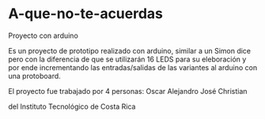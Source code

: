 A-que-no-te-acuerdas
====================

Proyecto con arduino

Es un proyecto de prototipo realizado con arduino, similar a un Simon dice pero con la diferencia de que se utilizarán
16 LEDS para su eleboración y por ende incrementando las entradas/salidas de las variantes al arduino con una protoboard.

El proyecto fue trabajado por 4 personas:
Oscar
Alejandro
José
Christian

del Instituto Tecnológico de Costa Rica
